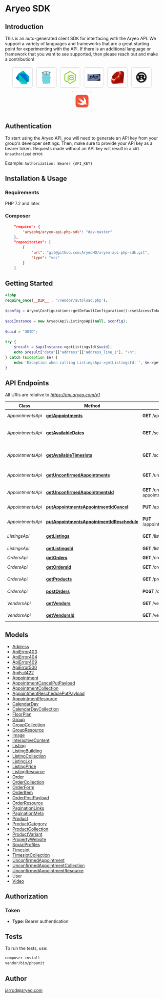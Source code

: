 # Aryeo SDK

## Introduction

This is an auto-generated client SDK for interfacing with the Aryeo API. We support a variety of languages and frameworks that are a great starting point for experimenting with the API. If there is an additional language or framework that you want to see supported, then please reach out and make a contribution!

<p align="center"> <a href="https://github.com/AryeoHQ/aryeo-api-dart-sdk"><img src="https://raw.githubusercontent.com/AryeoHQ/aryeo-api-docs/master/public/images/dart.svg" alt="Dart" width="44" style="padding:10px;border: 1px solid #d3d3d3;border-radius: 5px;margin:4px;"/></a> <a href="https://github.com/AryeoHQ/aryeo-api-go-sdk"><img src="https://raw.githubusercontent.com/AryeoHQ/aryeo-api-docs/master/public/images/go.svg" alt="Go" width="44" style="padding:10px;border: 1px solid #d3d3d3;border-radius: 5px;margin:4px;"/></a> <a href="https://github.com/AryeoHQ/aryeo-api-js-sdk"><img src="https://raw.githubusercontent.com/AryeoHQ/aryeo-api-docs/master/public/images/js.svg" alt="Node JS" width="44" style="padding:10px;border: 1px solid #d3d3d3;border-radius: 5px;margin:4px;"/></a> <a href="https://github.com/AryeoHQ/aryeo-api-php-sdk"><img src="https://raw.githubusercontent.com/AryeoHQ/aryeo-api-docs/master/public/images/php.svg" alt="PHP" width="44" style="padding:10px;border: 1px solid #d3d3d3;border-radius: 5px;margin:4px;"/></a> <a href="https://github.com/AryeoHQ/aryeo-api-ruby-sdk"><img src="https://raw.githubusercontent.com/AryeoHQ/aryeo-api-docs/master/public/images/ruby.svg" alt="Ruby" width="44" style="padding:10px;border: 1px solid #d3d3d3;border-radius: 5px;margin:4px;"/></a> <a href="https://github.com/AryeoHQ/aryeo-api-rust-sdk"><img src="https://raw.githubusercontent.com/AryeoHQ/aryeo-api-docs/master/public/images/rust.svg" alt="Rust" width="44" style="padding:10px;border: 1px solid #d3d3d3;border-radius: 5px;margin:4px;"/></a> <a href="https://github.com/AryeoHQ/aryeo-api-swift-sdk"><img src="https://raw.githubusercontent.com/AryeoHQ/aryeo-api-docs/master/public/images/swift.svg" alt="Swift" width="44" style="padding:10px;border: 1px solid #d3d3d3;border-radius: 5px;margin:4px;"/></a> </p>

## Authentication

To start using the Aryeo API, you will need to generate an API key from your group's developer settings. Then, make sure to provide your API key as a bearer token. Requests made without an API key will result in a `401 Unauthorized` error.

Example: `Authorization: Bearer {API_KEY}`

## Installation & Usage

### Requirements

PHP 7.2 and later.

### Composer

```json
    "require": {
        "aryeohq/aryeo-api-php-sdk": "dev-master"
    },
    "repositories": [
        {
            "url": "git@github.com:AryeoHQ/aryeo-api-php-sdk.git",
            "type": "vcs"
        }
    ]
```

## Getting Started

```php
<?php
require_once(__DIR__ . '/vendor/autoload.php');

$config = Aryeo\Configuration::getDefaultConfiguration()->setAccessToken('API_KEY');

$apiInstance = new Aryeo\Api\ListingsApi(null, $config);

$uuid = "UUID";

try {
    $result = $apiInstance->getListingsId($uuid);
    echo $result["data"]["address"]["address_line_1"], "\n";
} catch (Exception $e) {
    echo 'Exception when calling ListingsApi->getListingsId: ', $e->getMessage(), PHP_EOL;
}
```

## API Endpoints

All URIs are relative to *https://api.aryeo.com/v1*

Class | Method | HTTP request | Description
------------ | ------------- | ------------- | -------------
*AppointmentsApi* | [**getAppointments**](docs/Api/AppointmentsApi.md#getappointments) | **GET** /appointments | List all appointments.
*AppointmentsApi* | [**getAvailableDates**](docs/Api/AppointmentsApi.md#getavailabledates) | **GET** /scheduling/available-dates | Fetch available days for a user or group
*AppointmentsApi* | [**getAvailableTimeslots**](docs/Api/AppointmentsApi.md#getavailabletimeslots) | **GET** /scheduling/available-timeslots | Fetch available timeslots for a user or group
*AppointmentsApi* | [**getUnconfirmedAppointments**](docs/Api/AppointmentsApi.md#getunconfirmedappointments) | **GET** /unconfirmed-appointments | List all unconfirmed appointments.
*AppointmentsApi* | [**getUnconfirmedAppointmentsId**](docs/Api/AppointmentsApi.md#getunconfirmedappointmentsid) | **GET** /unconfirmed-appointments/{unconfirmed_appointment_id} | Retrieve an unconfirmed appointment.
*AppointmentsApi* | [**putAppointmentsAppointmentIdCancel**](docs/Api/AppointmentsApi.md#putappointmentsappointmentidcancel) | **PUT** /appointments/{appointment_id}/cancel | Cancel an appointment.
*AppointmentsApi* | [**putAppointmentsAppointmentIdReschedule**](docs/Api/AppointmentsApi.md#putappointmentsappointmentidreschedule) | **PUT** /appointments/{appointment_id}/reschedule | Reschedule an appointment.
*ListingsApi* | [**getListings**](docs/Api/ListingsApi.md#getlistings) | **GET** /listings | List all listings.
*ListingsApi* | [**getListingsId**](docs/Api/ListingsApi.md#getlistingsid) | **GET** /listings/{listing_id} | Retrieve a listing.
*OrdersApi* | [**getOrders**](docs/Api/OrdersApi.md#getorders) | **GET** /orders | List all orders.
*OrdersApi* | [**getOrdersId**](docs/Api/OrdersApi.md#getordersid) | **GET** /orders/{order_id} | Retrieve an order.
*OrdersApi* | [**getProducts**](docs/Api/OrdersApi.md#getproducts) | **GET** /products | List all products.
*OrdersApi* | [**postOrders**](docs/Api/OrdersApi.md#postorders) | **POST** /orders | Create an order.
*VendorsApi* | [**getVendors**](docs/Api/VendorsApi.md#getvendors) | **GET** /vendors | List all vendors.
*VendorsApi* | [**getVendorsId**](docs/Api/VendorsApi.md#getvendorsid) | **GET** /vendors/{vendor_id} | Retrieve a vendor.

## Models

- [Address](docs/Model/Address.md)
- [ApiError403](docs/Model/ApiError403.md)
- [ApiError404](docs/Model/ApiError404.md)
- [ApiError409](docs/Model/ApiError409.md)
- [ApiError500](docs/Model/ApiError500.md)
- [ApiFail422](docs/Model/ApiFail422.md)
- [Appointment](docs/Model/Appointment.md)
- [AppointmentCancelPutPayload](docs/Model/AppointmentCancelPutPayload.md)
- [AppointmentCollection](docs/Model/AppointmentCollection.md)
- [AppointmentReschedulePutPayload](docs/Model/AppointmentReschedulePutPayload.md)
- [AppointmentResource](docs/Model/AppointmentResource.md)
- [CalendarDay](docs/Model/CalendarDay.md)
- [CalendarDayCollection](docs/Model/CalendarDayCollection.md)
- [FloorPlan](docs/Model/FloorPlan.md)
- [Group](docs/Model/Group.md)
- [GroupCollection](docs/Model/GroupCollection.md)
- [GroupResource](docs/Model/GroupResource.md)
- [Image](docs/Model/Image.md)
- [InteractiveContent](docs/Model/InteractiveContent.md)
- [Listing](docs/Model/Listing.md)
- [ListingBuilding](docs/Model/ListingBuilding.md)
- [ListingCollection](docs/Model/ListingCollection.md)
- [ListingLot](docs/Model/ListingLot.md)
- [ListingPrice](docs/Model/ListingPrice.md)
- [ListingResource](docs/Model/ListingResource.md)
- [Order](docs/Model/Order.md)
- [OrderCollection](docs/Model/OrderCollection.md)
- [OrderForm](docs/Model/OrderForm.md)
- [OrderItem](docs/Model/OrderItem.md)
- [OrderPostPayload](docs/Model/OrderPostPayload.md)
- [OrderResource](docs/Model/OrderResource.md)
- [PaginationLinks](docs/Model/PaginationLinks.md)
- [PaginationMeta](docs/Model/PaginationMeta.md)
- [Product](docs/Model/Product.md)
- [ProductCategory](docs/Model/ProductCategory.md)
- [ProductCollection](docs/Model/ProductCollection.md)
- [ProductVariant](docs/Model/ProductVariant.md)
- [PropertyWebsite](docs/Model/PropertyWebsite.md)
- [SocialProfiles](docs/Model/SocialProfiles.md)
- [Timeslot](docs/Model/Timeslot.md)
- [TimeslotCollection](docs/Model/TimeslotCollection.md)
- [UnconfirmedAppointment](docs/Model/UnconfirmedAppointment.md)
- [UnconfirmedAppointmentCollection](docs/Model/UnconfirmedAppointmentCollection.md)
- [UnconfirmedAppointmentResource](docs/Model/UnconfirmedAppointmentResource.md)
- [User](docs/Model/User.md)
- [Video](docs/Model/Video.md)

## Authorization

### Token

- **Type**: Bearer authentication

## Tests

To run the tests, use:

```bash
composer install
vendor/bin/phpunit
```

## Author

jarrod@aryeo.com
